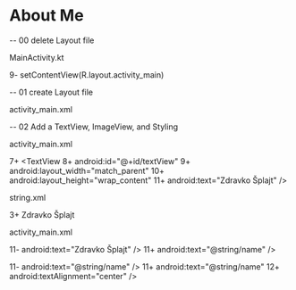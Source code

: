 # About Me

-- 00 delete Layout file

MainActivity.kt

9-        setContentView(R.layout.activity_main)

-- 01 create Layout file

activity_main.xml

<?xml version="1.0" encoding="utf-8"?>
<LinearLayout
    xmlns:android="http://schemas.android.com/apk/res/android"
    android:orientation="vertical" android:layout_width="match_parent"
    android:layout_height="match_parent">

</LinearLayout>

-- 02 Add a TextView, ImageView, and Styling

activity_main.xml

7+    <TextView
8+        android:id="@+id/textView"
9+        android:layout_width="match_parent"
10+        android:layout_height="wrap_content"
11+        android:text="Zdravko Šplajt" />


string.xml

3+    <string name="name">Zdravko Šplajt</string>


activity_main.xml

11-        android:text="Zdravko Šplajt" />
11+        android:text="@string/name" />

11-        android:text="@string/name" />
11+        android:text="@string/name"
12+        android:textAlignment="center" />
